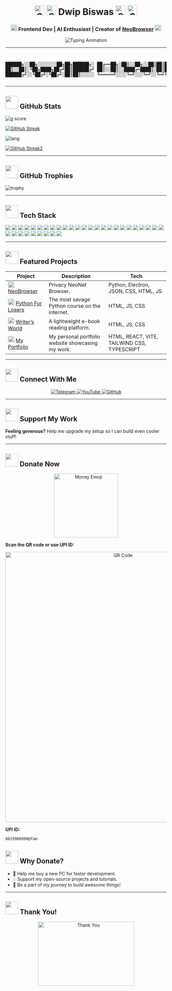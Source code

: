 <h1 align="center">
  <img src="https://c.tenor.com/g1bZgt4-tL4AAAAC/tenor.gif" alt="Glitch Effect" width="30">
  <img src="https://c.tenor.com/UPltgIK-cU8AAAAC/tenor.gif" alt="Skull Emoji" width="30"> Dwip Biswas <img src="https://c.tenor.com/UPltgIK-cU8AAAAC/tenor.gif" alt="Skull Emoji" width="30">
  <img src="https://c.tenor.com/g1bZgt4-tL4AAAAC/tenor.gif" alt="Glitch Effect" width="30">
</h1>

<h3 align="center">
  <img src="https://media.tenor.com/Df9PVmGjlrIAAAAi/minecraft-piglin.gif" alt="Fire Emoji" width="20"> Frontend Dev | AI Enthusiast | Creator of <a href="https://github.com/dwip-the-dev/neo-browser">NeoBrowser</a> <img src="https://media.tenor.com/Df9PVmGjlrIAAAAi/minecraft-piglin.gif" alt="Fire Emoji" width="20">
</h3>

<p align="center">
  <img src="https://readme-typing-svg.herokuapp.com?font=Roboto+Mono&size=25&duration=4000&color=FF0000&center=true&vCenter=true&width=600&lines=I+break+things+and+sometimes+fix+them;Currently+in+love+with+python;Never+wrote+a+code+that+ran+on+1st+try" alt="Typing Animation">
</p>

---
<p align="center">
  <pre align="center">
    
██████╗░░██╗░░░░░░░██╗██╗██████╗░
██╔══██╗░██║░░██╗░░██║██║██╔══██╗
██║░░██║░╚██╗████╗██╔╝██║██████╔╝
██║░░██║░░████╔═████║░██║██╔═══╝░
██████╔╝░░╚██╔╝░╚██╔╝░██║██║░░░░░
╚═════╝░░░░╚═╝░░░╚═╝░░╚═╝╚═╝░░░░░
  </pre>
</p>

---

<h2>
  <img src="https://i.giphy.com/eB5WYVSaOT0qUmHOWA.webp" width="40">
   GitHub Stats
</h2>

![g score](https://github-readme-stats.vercel.app/api?username=dwip-the-dev&theme=radical&hide_border=false&include_all_commits=false&count_private=false)<br/>

[![GitHub Streak](https://github-readme-streak-stats-ebon-iota.vercel.app?user=dwip-the-dev&theme=radical&hide_current_streak=true&hide_longest_streak=true)](https://git.io/streak-stats)

![lang](https://github-readme-stats.vercel.app/api/top-langs/?username=dwip-the-dev&theme=radical&hide_border=true&include_all_commits=true&count_private=true&layout=compact)

[![GitHub Streak2](https://github-readme-streak-stats-ebon-iota.vercel.app?user=dwip-the-dev&theme=radical&hide_total_contributions=true)](https://git.io/streak-stats)

---

<h2>
  <img src="https://i.giphy.com/eB5WYVSaOT0qUmHOWA.webp" width="40">
   GitHub Trophies
</h2>

![trophy](https://github-trophies.vercel.app/?username=dwip-the-dev&theme=radical&no-frame=false&no-bg=false&margin-w=4)

---

<h2>
  <img src="https://i.giphy.com/eB5WYVSaOT0qUmHOWA.webp" width="40">
  Tech Stack
</h2>

<p>
  <img src="https://img.shields.io/badge/c-%2300599C.svg?style=for-the-badge&logo=c&logoColor=white" />
  <img src="https://img.shields.io/badge/c++-%2300599C.svg?style=for-the-badge&logo=c%2B%2B&logoColor=white" />
  <img src="https://img.shields.io/badge/css3-%231572B6.svg?style=for-the-badge&logo=css3&logoColor=white" />
  <img src="https://img.shields.io/badge/html5-%23E34F26.svg?style=for-the-badge&logo=html5&logoColor=white" />
  <img src="https://img.shields.io/badge/java-%23ED8B00.svg?style=for-the-badge&logo=java&logoColor=white" />
  <img src="https://img.shields.io/badge/javascript-%23323330.svg?style=for-the-badge&logo=javascript&logoColor=%23F7DF1E" />
  <img src="https://img.shields.io/badge/markdown-%23000000.svg?style=for-the-badge&logo=markdown&logoColor=white" />
  <img src="https://img.shields.io/badge/php-%23777BB4.svg?style=for-the-badge&logo=php&logoColor=white" />
  <img src="https://img.shields.io/badge/python-3670A0?style=for-the-badge&logo=python&logoColor=ffdd54" />
  <img src="https://img.shields.io/badge/rust-%23000000.svg?style=for-the-badge&logo=rust&logoColor=white" />
  <img src="https://img.shields.io/badge/netlify-%23000000.svg?style=for-the-badge&logo=netlify&logoColor=#00C7B7" />
  <img src="https://img.shields.io/badge/vercel-%23000000.svg?style=for-the-badge&logo=vercel&logoColor=white" />
  <img src="https://img.shields.io/badge/flask-%23000.svg?style=for-the-badge&logo=flask&logoColor=white" />
  <img src="https://img.shields.io/badge/npm-%23000000.svg?style=for-the-badge&logo=npm&logoColor=white" />
  <img src="https://img.shields.io/badge/node.js-6DA55F?style=for-the-badge&logo=node.js&logoColor=white" />
  <img src="https://img.shields.io/badge/electron-191970?style=for-the-badge&logo=Electron&logoColor=white" />
  <img src="https://img.shields.io/badge/socket.io-black?style=for-the-badge&logo=socket.io&badgeColor=010101" />
  <img src="https://img.shields.io/badge/apache-%23D42029.svg?style=for-the-badge&logo=apache&logoColor=white" />
  <img src="https://img.shields.io/badge/nginx-%23009639.svg?style=for-the-badge&logo=nginx&logoColor=white" />
  <img src="https://img.shields.io/badge/mariadb-003545?style=for-the-badge&logo=mariadb&logoColor=white" />
  <img src="https://img.shields.io/badge/mysql-%2300f.svg?style=for-the-badge&logo=mysql&logoColor=white" />
  <img src="https://img.shields.io/badge/canva-%2300C4CC.svg?style=for-the-badge&logo=Canva&logoColor=white" />
  <img src="https://img.shields.io/badge/krita-203759?style=for-the-badge&logo=krita&logoColor=EEF37B" />
  <img src="https://img.shields.io/badge/inkscape-e0e0e0?style=for-the-badge&logo=inkscape&logoColor=080A13" />
  <img src="https://img.shields.io/badge/keras-%23D00000.svg?style=for-the-badge&logo=Keras&logoColor=white" />
  <img src="https://img.shields.io/badge/numpy-%23013243.svg?style=for-the-badge&logo=numpy&logoColor=white" />
  <img src="https://img.shields.io/badge/pandas-%23150458.svg?style=for-the-badge&logo=pandas&logoColor=white" />
  <img src="https://img.shields.io/badge/pytorch-%23EE4C2C.svg?style=for-the-badge&logo=PyTorch&logoColor=white" />
  <img src="https://img.shields.io/badge/tensorflow-%23FF6F00.svg?style=for-the-badge&logo=TensorFlow&logoColor=white" />
  <img src="https://img.shields.io/badge/scikit--learn-%23F7931E.svg?style=for-the-badge&logo=scikit-learn&logoColor=white" />
  <img src="https://img.shields.io/badge/gradle-02303A.svg?style=for-the-badge&logo=Gradle&logoColor=white" />
  <img src="https://img.shields.io/badge/notion-%23000000.svg?style=for-the-badge&logo=notion&logoColor=white" />
  <img src="https://img.shields.io/badge/portfolio-%23000000.svg?style=for-the-badge&logo=firefox&logoColor=#FF7139" />
  <img src="https://img.shields.io/badge/cmake-%23008FBA.svg?style=for-the-badge&logo=cmake&logoColor=white" />
</p>


---

<h2>
  <img src="https://i.giphy.com/eB5WYVSaOT0qUmHOWA.webp" width="40">
  Featured Projects
</h2>

| Project | Description | Tech |
|---------|-------------|------|
| <img src="https://media.tenor.com/7AO6EabceqIAAAAi/cheers.gif" alt="Skull Emoji" width="20"> [NeoBrowser](https://github.com/dwip-the-dev/neo-browser) | Privacy NeoNet Browser. | Python, Electron, JSON, CSS, HTML, JS |
| <img src="https://media.tenor.com/7AO6EabceqIAAAAi/cheers.gif" alt="Skull Emoji" width="20"> [Python For Losers](https://pythonforlosers.netlify.app/) | The most savage Python course on the internet. | HTML, JS, CSS |
| <img src="https://media.tenor.com/7AO6EabceqIAAAAi/cheers.gif" alt="Book Emoji" width="20"> [Writer’s World](http://writersworld.netlify.app/) | A lightweight e-book reading platform. | HTML, JS, CSS |
| <img src="https://media.tenor.com/7AO6EabceqIAAAAi/cheers.gif" alt="Earth Emoji" width="20"> [My Portfolio](https://dwipbiswas.netlify.app/) | My personal portfolio website showcasing my work. | HTML, REACT, VITE, TAILWIND CSS, TYPESCRIPT |

---

<h2>
  <img src="https://i.giphy.com/eB5WYVSaOT0qUmHOWA.webp" width="40">
  Connect With Me
</h2>

<p align="center">
  <a href="https://t.me/dwip_thedev">
    <img src="https://img.shields.io/badge/Telegram-2CA5E0?style=for-the-badge&logo=telegram&logoColor=white" alt="Telegram">
  </a>
  <a href="https://m.youtube.com/channel/UCjnyJV9D4uBUeviYn9OQlMA">
    <img src="https://img.shields.io/badge/YouTube-FF0000?style=for-the-badge&logo=youtube&logoColor=white" alt="YouTube">
  </a>
  <a href="https://github.com/dwip-the-dev">
    <img src="https://img.shields.io/badge/GitHub-181717?style=for-the-badge&logo=github&logoColor=white" alt="GitHub">
  </a>
</p>

---

<h2>
  <img src="https://i.giphy.com/eB5WYVSaOT0qUmHOWA.webp" width="40">
  Support My Work
</h2>


**Feeling generous?** Help me upgrade my setup so I can build even cooler stuff!  

---

<h2>
  <img src="https://i.giphy.com/eB5WYVSaOT0qUmHOWA.webp" width="40">
  Donate Now
</h2>

<p align="center">
  <img src="https://media2.giphy.com/media/gJha9m3045fsOG0Zhk/giphy.gif?cid=6c09b952ey77pd5mfdsmouv1pc4f248topdgi8f3imf3d0rs&ep=v1_internal_gif_by_id&rid=giphy.gif&ct=g" alt="Money Emoji" width="200" height="200">  
</p>

**Scan the QR code or use UPI ID:**  
<p align="center">
  <img src="https://i.imgur.com/PhTyRpX.jpeg" alt="QR Code" width="720" height="845">  
</p>

**UPI ID:**  
```bash
8629986990@fam
```

<h2>
  <img src="https://i.giphy.com/eB5WYVSaOT0qUmHOWA.webp" width="40">
  Why Donate?
</h2>

- 🚀 Help me buy a new PC for faster development.  
- 💡 Support my open-source projects and tutorials.  
- 🌟 Be a part of my journey to build awesome things!  

---

<h2>
  <img src="https://i.giphy.com/eB5WYVSaOT0qUmHOWA.webp" width="40">
  Thank You!
</h2>

<p align="center">
  <img src="https://i.giphy.com/3oz8xIsloV7zOmt81G.webp" alt="Thank You" width="300" height="200">  
</p>
